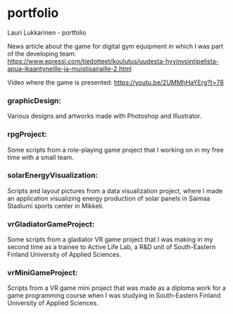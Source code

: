 # portfolio
Lauri Lukkarinen - portfolio

News article about the game for digital gym equipment in which I was part of the developing team:
https://www.epressi.com/tiedotteet/koulutus/uudesta-hyvinvointipelista-apua-ikaantyneille-ja-muistisairaille-2.html

Video where the game is presented:
https://youtu.be/2UMMhHaYErg?t=78

### graphicDesign:
Various designs and artworks made with Photoshop and Illustrator.

### rpgProject:
Some scripts from a role-playing game project that I working on in my free time with a small team.

### solarEnergyVisualization:
Scripts and layout pictures from a data visualization project, where I made an application visualizing energy production of solar panels in Saimaa Stadiumi sports center in Mikkeli.

### vrGladiatorGameProject:
Some scripts from a gladiator VR game project that I was making in my second time as a trainee to Active Life Lab, a R&D unit of South-Eastern Finland University of Applied Sciences.

### vrMiniGameProject:
Scripts from a VR game mini project that was made as a diploma work for a game programming course when I was studying in South-Eastern Finland University of Applied Sciences.

